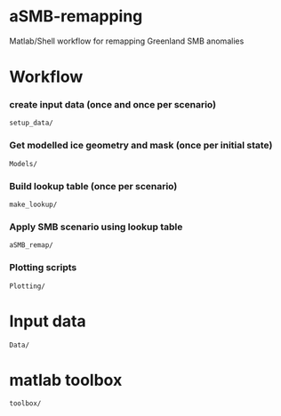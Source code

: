 # aSMB-remapping
Matlab/Shell workflow for remapping Greenland SMB anomalies

# Workflow
### create input data (once and once per scenario) 
`setup_data/`

### Get modelled ice geometry and mask (once per initial state)
`Models/`

### Build lookup table (once per scenario)
`make_lookup/`

### Apply SMB scenario using lookup table 
`aSMB_remap/`



### Plotting scripts
`Plotting/`


# Input data
`Data/`

# matlab toolbox
`toolbox/`

